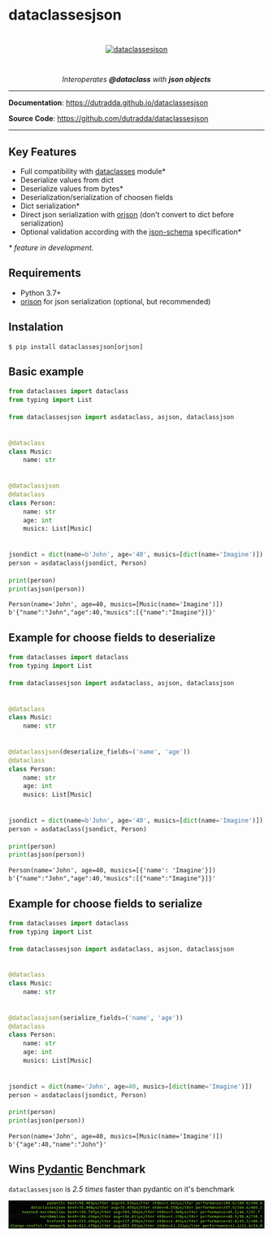 # dataclassesjson

<p align="center" style="margin: 3em">
  <a href="https://github.com/dutradda/dataclassesjson">
    <img src="https://dutradda.github.io/dataclassesjson/dataclassesjson.svg" alt="dataclassesjson" width="300"/>
  </a>
</p>

<p align="center">
    <em>Interoperates <b>@dataclass</b> with <b>json objects</b></em>
</p>

---

**Documentation**: <a href="https://dutradda.github.io/dataclassesjson" target="_blank">https://dutradda.github.io/dataclassesjson</a>

**Source Code**: <a href="https://github.com/dutradda/dataclassesjson" target="_blank">https://github.com/dutradda/dataclassesjson</a>

---


## Key Features

- Full compatibility with [dataclasses](https://docs.python.org/3/library/dataclasses.html) module*
- Deserialize values from dict
- Deserialize values from bytes*
- Deserialization/serialization of choosen fields
- Dict serialization*
- Direct json serialization with [orjson](https://github.com/ijl/orjson) (don't convert to dict before serialization)
- Optional validation according with the [json-schema](https://json-schema.org/) specification*

*\* feature in development.*


## Requirements

 - Python 3.7+
 - [orjson](https://github.com/ijl/orjson) for json serialization (optional, but recommended)


## Instalation
```
$ pip install dataclassesjson[orjson]
```


## Basic example

```python
from dataclasses import dataclass
from typing import List

from dataclassesjson import asdataclass, asjson, dataclassjson


@dataclass
class Music:
    name: str


@dataclassjson
@dataclass
class Person:
    name: str
    age: int
    musics: List[Music]


jsondict = dict(name=b'John', age='40', musics=[dict(name='Imagine')])
person = asdataclass(jsondict, Person)

print(person)
print(asjson(person))

```

```
Person(name='John', age=40, musics=[Music(name='Imagine')])
b'{"name":"John","age":40,"musics":[{"name":"Imagine"}]}'

```


## Example for choose fields to deserialize

```python
from dataclasses import dataclass
from typing import List

from dataclassesjson import asdataclass, asjson, dataclassjson


@dataclass
class Music:
    name: str


@dataclassjson(deserialize_fields=('name', 'age'))
@dataclass
class Person:
    name: str
    age: int
    musics: List[Music]


jsondict = dict(name=b'John', age='40', musics=[dict(name='Imagine')])
person = asdataclass(jsondict, Person)

print(person)
print(asjson(person))

```

```
Person(name='John', age=40, musics=[{'name': 'Imagine'}])
b'{"name":"John","age":40,"musics":[{"name":"Imagine"}]}'

```


## Example for choose fields to serialize

```python
from dataclasses import dataclass
from typing import List

from dataclassesjson import asdataclass, asjson, dataclassjson


@dataclass
class Music:
    name: str


@dataclassjson(serialize_fields=('name', 'age'))
@dataclass
class Person:
    name: str
    age: int
    musics: List[Music]


jsondict = dict(name='John', age=40, musics=[dict(name='Imagine')])
person = asdataclass(jsondict, Person)

print(person)
print(asjson(person))

```

```
Person(name='John', age=40, musics=[Music(name='Imagine')])
b'{"age":40,"name":"John"}'

```


## Wins [Pydantic](https://github.com/samuelcolvin/pydantic) Benchmark

`dataclassesjson` is *2.5 times* faster than pydantic on it's benchmark

![pydantic benchmark](benchmark.png "Pydantic Benchmark")
